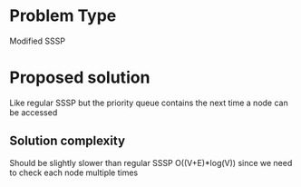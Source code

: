 # Problem Type
Modified SSSP
# Proposed solution
Like regular SSSP but the priority queue contains the next time a node can be accessed
## Solution complexity
Should be slightly slower than regular SSSP O((V+E)*log(V))
since we need to check each node multiple times
